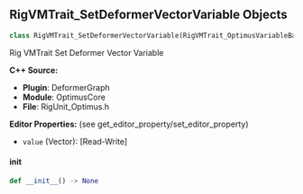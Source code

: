 ## RigVMTrait_SetDeformerVectorVariable Objects

```python
class RigVMTrait_SetDeformerVectorVariable(RigVMTrait_OptimusVariableBase)
```

Rig VMTrait Set Deformer Vector Variable

**C++ Source:**

- **Plugin**: DeformerGraph
- **Module**: OptimusCore
- **File**: RigUnit_Optimus.h

**Editor Properties:** (see get_editor_property/set_editor_property)

- ``value`` (Vector):  [Read-Write]

<a id="unreal.RigVMTrait_SetDeformerVectorVariable.__init__"></a>

#### __init__

```python
def __init__() -> None
```

<a id="unreal.RigVMTrait_SetDeformerVectorArrayVariable"></a>